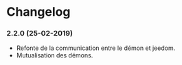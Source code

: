 # Changelog

### 2.2.0  (25-02-2019)

* Refonte de la communication entre le démon et jeedom.
* Mutualisation des démons.
